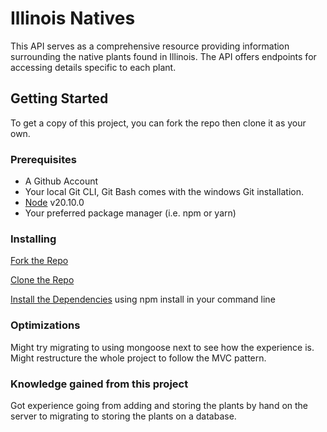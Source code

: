 # Illinois Natives

This API serves as a comprehensive resource providing information surrounding the native plants found in Illinois. The API offers endpoints for accessing details specific to each plant.

## Getting Started

To get a copy of this project, you can fork the repo then clone it as your own.

### Prerequisites
- A Github Account
- Your local Git CLI, Git Bash comes with the windows Git installation.
- [Node](https://nodejs.org/en) v20.10.0
- Your preferred package manager (i.e. npm or yarn)

### Installing

[Fork the Repo](https://github.com/octocat/Spoon-Knife)

[Clone the Repo](https://docs.github.com/en/repositories/creating-and-managing-repositories/cloning-a-repository)

[Install the Dependencies](https://docs.npmjs.com/cli/v8/commands/npm-install) using npm install in your command line

### Optimizations
Might try migrating to using mongoose next to see how the experience is. Might restructure the whole project to follow the MVC pattern.

### Knowledge gained from this project
Got experience going from adding and storing the plants by hand on the server to migrating to storing the plants on a database.
